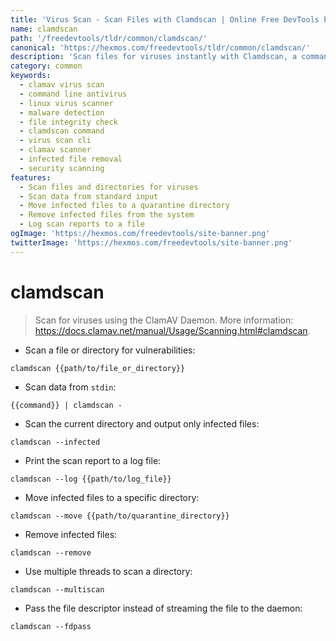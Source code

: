 ```yaml
---
title: 'Virus Scan - Scan Files with Clamdscan | Online Free DevTools by Hexmos'
name: clamdscan
path: '/freedevtools/tldr/common/clamdscan/'
canonical: 'https://hexmos.com/freedevtools/tldr/common/clamdscan/'
description: 'Scan files for viruses instantly with Clamdscan, a command-line antivirus scanner. Protect your system against malware and ensure file integrity. Free online tool, no registration required.'
category: common
keywords:
  - clamav virus scan
  - command line antivirus
  - linux virus scanner
  - malware detection
  - file integrity check
  - clamdscan command
  - virus scan cli
  - clamav scanner
  - infected file removal
  - security scanning
features:
  - Scan files and directories for viruses
  - Scan data from standard input
  - Move infected files to a quarantine directory
  - Remove infected files from the system
  - Log scan reports to a file
ogImage: 'https://hexmos.com/freedevtools/site-banner.png'
twitterImage: 'https://hexmos.com/freedevtools/site-banner.png'
---
```


# clamdscan

> Scan for viruses using the ClamAV Daemon.
> More information: <https://docs.clamav.net/manual/Usage/Scanning.html#clamdscan>.

- Scan a file or directory for vulnerabilities:

`clamdscan {{path/to/file_or_directory}}`

- Scan data from `stdin`:

`{{command}} | clamdscan -`

- Scan the current directory and output only infected files:

`clamdscan --infected`

- Print the scan report to a log file:

`clamdscan --log {{path/to/log_file}}`

- Move infected files to a specific directory:

`clamdscan --move {{path/to/quarantine_directory}}`

- Remove infected files:

`clamdscan --remove`

- Use multiple threads to scan a directory:

`clamdscan --multiscan`

- Pass the file descriptor instead of streaming the file to the daemon:

`clamdscan --fdpass`
